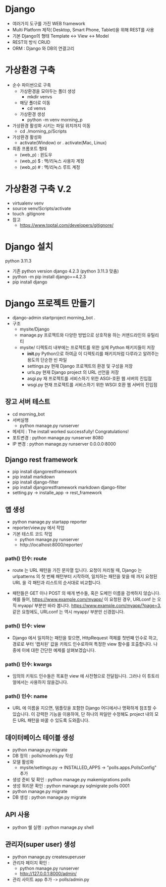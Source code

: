 # Django
- 여러가지 도구를 가진 WEB framework
- Multi Platform 제작( Desktop, Smart Phone, Tablet)을 위해 REST를 사용
- 기본 Django의 형태 Template <-> View <-> Model
- REST의 방식 CRUD
- ORM : Django 와 DB의 연결고리

# 가상환경 구축
- 순수 파이썬으로 구축
    - 가상환경을 모아두는 폴더 생성
        - mkdir venvs
    - 해당 폴더로 이동
        - cd venvs
    - 가상환경 생성
        - python -m venv morning_p
- 가상환경 활성화 시키는 파일 위치까지 이동
    - cd ./morning_p/Scripts
- 가상환경 활성화
    - activate(Window) or . activate(Mac, Linux)
- 최종 프롬포트 형태
    - (web_p) : 윈도우
    - (web_p) $ : 맥/리눅스 사용자 계정
    - (web_p) # : 맥/리눅스 루트 계정

# 가상환경 구축 V.2
- virtualenv venv
- source venv/Scripts/activate
- touch .gitignore
- 참고
    - https://www.toptal.com/developers/gitignore/

# Django 설치
python 3.11.3
- 기존 python version
django 4.2.3 (python 3.11.3 맞춤)
- python -m pip install django==4.2.3
- pip install django

# Django 프로젝트 만들기
- django-admin startproject morning_bot .
- 구조
    - mysite/Django 
    - manage.py 프로젝트와 다양한 방법으로 상호작용 하는 커맨드라인의 유틸리티
    - mysite/ 디렉토리 내부에는 프로젝트를 위한 실제 Python 패키지들이 저장
        - __init__.py Python으로 하여금 이 디렉토리를 패키지처럼 다루라고 알려주는 용도의 단순한 빈 파일
        - settings.py 현재 Django 프로젝트의 환경 및 구성을 저장
        - urls.py 현재 Django project 의 URL 선언을 저장
        - asgi.py 재 프로젝트를 서비스하기 위한 ASGI-호환 웹 서버의 진입점
        - wsgi.py 현재 프로젝트를 서비스하기 위한 WSGI 호환 웹 서버의 진입점

## 장고 서버 테스트
- cd morning_bot
- 서버실행 
    - python manage.py runserver
- 메세지 : The install worked successfully! Congratulations! 
- 포트변경 : python manage.py runserver 8080
- IP 변경 : python manage.py runserver 0.0.0.0:8000

## Django rest framework
- pip install djangorestframework
- pip install markdown
- pip install django-filter
- pip install djangorestframework markdown django-filter
- setting.py -> installe_app -> rest_framework



## 앱 생성
- python manage.py startapp reporter
- reporter/view.py 에서 작업
- 기본 테스트 코드 작업
    - python manage.py runserver
    - http://localhost:8000/reporter/

### path() 인수: route
- route 는 URL 패턴을 가진 문자열 입니다.  요청이 처리될 때, Django 는 urlpatterns 의 첫 번째 패턴부터 시작하여, 일치하는 패턴을 찾을 때 까지 요청된 URL 을 각 패턴과 리스트의 순서대로 비교합니다.

- 패턴들은 GET 이나 POST 의 매개 변수들, 혹은 도메인 이름을 검색하지 않습니다. 예를 들어, https://www.example.com/myapp/ 이 요청된 경우, URLconf 는 오직 myapp/ 부분만 바라 봅니다. https://www.example.com/myapp/?page=3, 같은 요청에도, URLconf 는 역시 myapp/ 부분만 신경씁니다.

### path() 인수: view
- Django 에서 일치하는 패턴을 찾으면, HttpRequest 객체를 첫번째 인수로 하고, 경로로 부터 ‘캡처된’ 값을 키워드 인수로하여 특정한 view 함수를 호출합니다. 나중에 이에 대한 간단한 예제를 살펴보겠습니다.

### path() 인수: kwargs
- 임의의 키워드 인수들은 목표한 view 에 사전형으로 전달됩니다. 그러나 이 튜토리얼에서는 사용하지 않을겁니다.

### path() 인수: name
- URL 에 이름을 지으면, 템플릿을 포함한 Django 어디에서나 명확하게 참조할 수 있습니다. 이 강력한 기능을 이용하여, 단 하나의 파일만 수정해도 project 내의 모든 URL 패턴을 바꿀 수 있도록 도와줍니다.

## 데이터베이스 테이블 생성
- python manage.py migrate
- DB 정의 : polls/models.py 작성
- 모델 활성화
    - mysite/settings.py -> INSTALLED_APPS -> "polls.apps.PollsConfig" 추가
- 생성 준비 및 확인 : python manage.py makemigrations polls
- 생성 쿼리문 확인 : python manage.py sqlmigrate polls 0001
- python manage.py migrate
- DB 생성 : python manage.py migrate

## API 사용
- python 쉘 실행 : python manage.py shell

## 관리자(super user) 생성
- python manage.py createsuperuser
- 관리자 페이지 확인 : 
    - python manage.py runserver
    -  http://127.0.0.1:8000/admin/
- 관리 사이트 app 추가 -> polls/admin.py